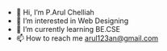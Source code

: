 - 👋 Hi, I’m P.Arul Chelliah
- 👀 I’m interested in Web Designing
- 🌱 I’m currently learning BE.CSE
- 📫 How to reach me  arul123an@gmail.com
  

<!---
arulchelliah/arulchelliah is a ✨ special ✨ repository because its `README.md` (this file) appears on your GitHub profile.
You can click the Preview link to take a look at your changes.
--->
